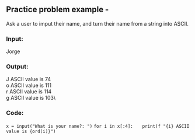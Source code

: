 ## Practice problem example -
Ask a user to imput their name, and turn their name from a string into ASCII.
### Input:
Jorge

### Output:
J ASCII value is 74\
o ASCII value is 111\
r ASCII value is 114\
g ASCII value is 103\

### Code:
`x = input("What is your name?: ")`
`for i in x[:4]:`
`	print(f "{i} ASCII value is {ord(i)}")`
